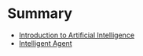 # Summary

- [Introduction to Artificial Intelligence](./introduction.md)
- [Intelligent Agent](./intelligent_agent.md)
